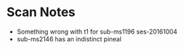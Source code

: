 # Scan Notes

- Something wrong with t1 for sub-ms1196 ses-20161004
- sub-ms2146 has an indistinct pineal

